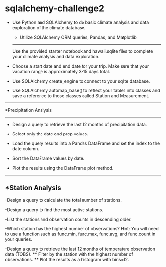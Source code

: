 # sqlalchemy-challenge2
* Use Python and SQLAlchemy to do basic climate analysis and data exploration of the climate database.
    - Utilize SQLAlchemy ORM queries, Pandas, and Matplotlib
    -----------------------------
    Use the provided starter notebook and hawaii.sqlite files to complete your climate analysis and data exploration.


* Choose a start date and end date for your trip. Make sure that your vacation range is approximately 3-15 days total.

- Use SQLAlchemy create_engine to connect to your sqlite database.

- Use SQLAlchemy automap_base() to reflect your tables into classes and save a reference to those classes called Station and Measurement.

_______________________________________________

*Precipitation Analysis
______________________________________________
- Design a query to retrieve the last 12 months of precipitation data.

- Select only the date and prcp values.

- Load the query results into a Pandas DataFrame and set the index to the date column.

- Sort the DataFrame values by date.

- Plot the results using the DataFrame plot method.
--------------------------------------------------------------
*Station Analysis
-----------------------------------------------------------------

-Design a query to calculate the total number of stations.

-Design a query to find the most active stations.

-List the stations and observation counts in descending order.

-Which station has the highest number of observations?
      Hint: You will need to use a function such as func.min, func.max, func.avg, and func.count in your queries.

-Design a query to retrieve the last 12 months of temperature observation data (TOBS).
    ** Filter by the station with the highest number of observations.
    ** Plot the results as a histogram with bins=12.
